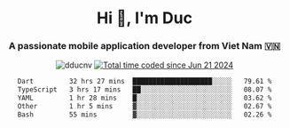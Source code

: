 <h1 align="center">
  Hi 👋, I'm  Duc</h1>
<h3 align="center">A passionate mobile application developer from Viet Nam 🇻🇳</h3>  
  
<p align="center"> <img src="https://komarev.com/ghpvc/?username=dducnv&label=Profile%20views&color=0e75b6&style=flat" alt="dducnv" /> 
<a href="https://wakatime.com/@4d2a2cd9-1bcb-4dd1-84a4-dce128a35137"><img src="https://wakatime.com/badge/user/4d2a2cd9-1bcb-4dd1-84a4-dce128a35137.svg" alt="Total time coded since Jun 21 2024" /></a>
</p>  

<div align="center">
  <!--START_SECTION:waka-->

```txt
Dart         32 hrs 27 mins  ████████████████████░░░░░   79.61 %
TypeScript   3 hrs 17 mins   ██░░░░░░░░░░░░░░░░░░░░░░░   08.07 %
YAML         1 hr 28 mins    █░░░░░░░░░░░░░░░░░░░░░░░░   03.62 %
Other        1 hr 5 mins     ▓░░░░░░░░░░░░░░░░░░░░░░░░   02.67 %
Bash         55 mins         ▓░░░░░░░░░░░░░░░░░░░░░░░░   02.26 %
```

<!--END_SECTION:waka-->
</div>




  
